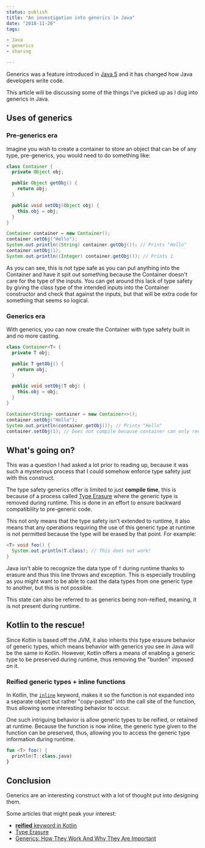 ```yaml
---
status: publish
title: "An investigation into generics in Java"
date: "2018-11-26"
tags:

- Java
- generics
- sharing

---
```

Generics was a feature introduced in [Java 5](https://en.wikipedia.org/wiki/Generics_in_Java) and it has changed how
Java developers write code.

This article will be discussing some of the things I've picked up as I dug into generics in Java.

## Uses of generics

### Pre-generics era

Imagine you wish to create a container to store an object that can be of any type, pre-generics, you would need to do
something like:

```java
class Container {
  private Object obj;

  public Object getObj() {
    return obj;
  }

  public void setObj(Object obj) {
    this.obj = obj;
  }
}

Container container = new Container();
container.setObj("Hello");
System.out.println((String) container.getObj()); // Prints "Hello"
container.setObj(1);
System.out.println((Integer) container.getObj()); // Prints 1
```

As you can see, this is not type safe as you can put anything into the Container and have it spit out something
because the Container doesn't care for the type of the inputs. You can get around this lack of type safety by giving
the class type of the intended inputs into the Container constructor and check that against the inputs, but that will
be extra code for something that seems so logical.

### Generics era

With generics, you can now create the Container with type safety built in and no more casting.

```java
class Container<T> {
  private T obj;

  public T getObj() {
    return obj;
  }

  public void setObj(T obj) {
    this.obj = obj;
  }
}

Container<String> container = new Container<>();
container.setObj("Hello");
System.out.println(container.getObj()); // Prints "Hello"
container.setObj(1); // Does not compile because container can only receive Strings
```

## What's going on?

This was a question I had asked a lot prior to reading up, because it was such a mysterious process that I could somehow
enforce type safety just with this construct.

The type safety generics offer is limited to just **compile time**, this is because of a process
called [Type Erasure](https://docs.oracle.com/javase/tutorial/java/generics/erasure.html) where the generic type
is removed during runtime. This is done in an effort to ensure backward compatibility to pre-generic code.

This not only means that the type safety isn't extended to runtime, it also means that any operations requiring the use
of this generic type at runtime is not permitted because the type will be erased by that point. For example:

```java
<T> void foo() {
  System.out.println(T.class); // This does not work!
}
```

Java isn't able to recognize the data type of `T` during runtime thanks to erasure and thus this line throws and
exception. This is especially troubling as you might want to be able to cast the data types from one generic type to
another, but this is not possible.

This state can also be referred to as generics being non-reified, meaning, it is not present during runtime.

## Kotlin to the rescue!

Since Kotlin is based off the JVM, it also inherits this type erasure behavior of generic types, which means behavior
with generics you see in Java will be the same in Kotlin. However, Kotlin offers a means of enabling a generic type to
be preserved during runtime, thus removing the "burden" imposed on it.

### Reified generic types + inline functions

In Kotlin, the [`inline`](https://kotlinlang.org/docs/reference/inline-functions.html) keyword, makes it so the function
is not expanded into a separate object but rather "copy-pasted" into the call site of the function, thus allowing some
interesting behavior to occur.

One such intriguing behavior is allow generic types to be reified, or retained at runtime. Because the function is now
inline, the generic type given to the function can be preserved, thus, allowing you to access the generic type
information during runtime.

```kotlin
fun <T> foo() {
  println(T::class.java)
}
```

## Conclusion

Generics are an interesting construct with a lot of thought put into designing them.

Some articles that might peak your interest:

* [**reified** keyword in Kotlin](https://kotlinlang.org/docs/reference/inline-functions.html#reified-type-parameters)
* [Type Erasure](https://docs.oracle.com/javase/tutorial/java/generics/erasure.html)
* [Generics: How They Work And Why They Are Important](https://www.oracle.com/technetwork/articles/java/juneau-generics-2255374.html)
